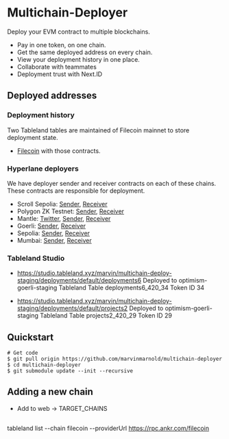 # Multichain-Deployer

Deploy your EVM contract to multiple blockchains.

- Pay in one token, on one chain.
- Get the same deployed address on every chain.
- View your deployment history in one place.
- Collaborate with teammates
- Deployment trust with Next.ID

## Deployed addresses

### Deployment history

Two Tableland tables are maintained of Filecoin mainnet to store deployment state.

- [Filecoin](https://filfox.info/en/address/0x8Aab328aF3615e2D39aB67BB10667a6924c36F46?t=0) with those contracts.

### Hyperlane deployers

We have deployer sender and receiver contracts on each of these chains. These contracts are responsible for deployment.

- Scroll Sepolia: [Sender](https://sepolia.scrollscan.dev/address/0xD96eD5D45bA2A5f846605f6cC250DEAc244B99D4), [Receiver](https://sepolia.scrollscan.dev/address/0x4374db7ef1a32cef53ab81cb31eac65f89b5f2e1)
- Polygon ZK Testnet: [Sender](https://testnet-zkevm.polygonscan.com/address/0x4374db7ef1a32cef53ab81cb31eac65f89b5f2e1), [Receiver](https://testnet-zkevm.polygonscan.com/address/0xd96ed5d45ba2a5f846605f6cc250deac244b99d4)
- Mantle: [Twitter](https://twitter.com/gr8h_/status/1716342332100907225), [Sender](https://explorer.testnet.mantle.xyz/address/0xD96eD5D45bA2A5f846605f6cC250DEAc244B99D4), [Receiver](https://explorer.testnet.mantle.xyz/address/0x4374db7eF1A32Cef53AB81CB31eAC65f89B5F2e1)
- Goerli: [Sender](https://goerli.etherscan.io/address/0xe8eF7441F86C515387CC5415289C8F547803058d), [Receiver](https://goerli.etherscan.io/address/0x2040bd5940831b2f88740a0967758876b829e538)
- Sepolia: [Sender](https://sepolia.etherscan.io/address/0xe8eF7441F86C515387CC5415289C8F547803058d), [Receiver](https://sepolia.etherscan.io/address/0x2040bd5940831b2f88740a0967758876b829e538)
- Mumbai: [Sender](https://mumbai.polygonscan.com/address/0xe8eF7441F86C515387CC5415289C8F547803058d), [Receiver](https://mumbai.polygonscan.com/address/0x2040bd5940831b2f88740a0967758876b829e538)

### Tableland Studio

- https://studio.tableland.xyz/marvin/multichain-deploy-staging/deployments/default/deployments6
  Deployed to
  optimism-goerli-staging
  Tableland Table
  deployments6_420_34
  Token ID
  34

- https://studio.tableland.xyz/marvin/multichain-deploy-staging/deployments/default/projects2
  Deployed to
  optimism-goerli-staging
  Tableland Table
  projects2_420_29
  Token ID
  29

## Quickstart

```
# Get code
$ git pull origin https://github.com/marvinmarnold/multichain-deployer
$ cd multichain-deployer
$ git submodule update --init --recursive
```

## Adding a new chain

- Add to web -> TARGET_CHAINS

##

tableland list --chain filecoin --providerUrl https://rpc.ankr.com/filecoin
